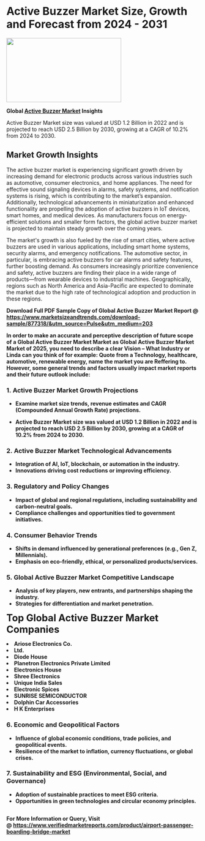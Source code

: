 <H1>Active Buzzer Market Size, Growth and Forecast from 2024 - 2031</H1><img class="aligncenter size-medium wp-image-584254" src="https://thirdeyenews.in/wp-content/uploads/2024/09/Global-Market-Research-300x168.jpeg" alt="" width="300" height="168" /><p><strong>Global&nbsp;<a href="https://www.marketsizeandtrends.com/download-sample/877318/&amp;utm_source=Pulse&amp;utm_medium=203">Active Buzzer Market</a> Insights</strong></p><p>Active Buzzer Market size was valued at USD 1.2 Billion in 2022 and is projected to reach USD 2.5 Billion by 2030, growing at a CAGR of 10.2% from 2024 to 2030.</p><p><h2>Market Growth Insights</h2> <p>The active buzzer market is experiencing significant growth driven by increasing demand for electronic products across various industries such as automotive, consumer electronics, and home appliances. The need for effective sound signaling devices in alarms, safety systems, and notification systems is rising, which is contributing to the market’s expansion. Additionally, technological advancements in miniaturization and enhanced functionality are propelling the adoption of active buzzers in IoT devices, smart homes, and medical devices. As manufacturers focus on energy-efficient solutions and smaller form factors, the global active buzzer market is projected to maintain steady growth over the coming years.</p> <p><strong></strong></p> <p>The market's growth is also fueled by the rise of smart cities, where active buzzers are used in various applications, including smart home systems, security alarms, and emergency notifications. The automotive sector, in particular, is embracing active buzzers for car alarms and safety features, further boosting demand. As consumers increasingly prioritize convenience and safety, active buzzers are finding their place in a wide range of products—from wearable devices to industrial machines. Geographically, regions such as North America and Asia-Pacific are expected to dominate the market due to the high rate of technological adoption and production in these regions.</p> <p><strong></p><p><span class=""><strong>Download Full PDF Sample Copy of Global Active Buzzer Market Report</strong> @ <a href="https://www.marketsizeandtrends.com/download-sample/877318/&amp;utm_source=Pulse&amp;utm_medium=203" target="_blank">https://www.marketsizeandtrends.com/download-sample/877318/&amp;utm_source=Pulse&amp;utm_medium=203</a></span></p><p>In order to make an accurate and perceptive description of future scope of a Global&nbsp;Active Buzzer Market Market as Global&nbsp;Active Buzzer Market Market of 2025, you need to describe a clear Vision &ndash; What Industry or Linda can you think of for example: Quote from a Technology, healthcare, automotive, renewable energy, name the market you are Reffering to. However, some general trends and factors usually impact market reports and their future outlook include:</p><h3>1.&nbsp;<strong>Active Buzzer Market Growth Projections</strong></h3><ul><li>Examine market size trends, revenue estimates and CAGR (Compounded Annual Growth Rate) projections.</li><li><p>Active Buzzer Market size was valued at USD 1.2 Billion in 2022 and is projected to reach USD 2.5 Billion by 2030, growing at a CAGR of 10.2% from 2024 to 2030.</p></li></ul><h3>2.&nbsp;<strong>Active Buzzer Market Technological Advancements</strong></h3><ul><li>Integration of AI, IoT, blockchain, or automation in the industry.</li><li>Innovations driving cost reductions or improving efficiency.</li></ul><h3>3.&nbsp;<strong>Regulatory and Policy Changes</strong></h3><ul><li>Impact of global and regional regulations, including sustainability and carbon-neutral goals.</li><li>Compliance challenges and opportunities tied to government initiatives.</li></ul><h3>4.&nbsp;<strong>Consumer Behavior Trends</strong></h3><ul><li>Shifts in demand influenced by generational preferences (e.g., Gen Z, Millennials).</li><li>Emphasis on eco-friendly, ethical, or personalized products/services.</li></ul><h3>5.&nbsp;<strong>Global Active Buzzer Market Competitive Landscape</strong></h3><ul><li>Analysis of key players, new entrants, and partnerships shaping the industry.</li><li>Strategies for differentiation and market penetration.</li></ul><p data-pm-slice="1 1 []"><span style="color: inherit; font-family: inherit; font-size: 25px;">Top Global Active Buzzer Market Companies</span></p><div class="" data-test-id=""><p><li>Ariose Electronics Co.</li><li> Ltd.</li><li> Diode House</li><li> Planetron Electronics Private Limited</li><li> Electronics House</li><li> Shree Electronics</li><li> Unique India Sales</li><li> Electronic Spices</li><li> SUNRISE SEMICONDUCTOR</li><li> Dolphin Car Accessories</li><li> H K Enterprises</li></p></div><h3>6.&nbsp;<strong>Economic and Geopolitical Factors</strong></h3><ul><li>Influence of global economic conditions, trade policies, and geopolitical events.</li><li>Resilience of the market to inflation, currency fluctuations, or global crises.</li></ul><h3>7.&nbsp;<strong>Sustainability and ESG (Environmental, Social, and Governance)</strong></h3><ul><li>Adoption of sustainable practices to meet ESG criteria.</li><li>Opportunities in green technologies and circular economy principles.</li></ul><h2><strong style="font-size: 14px;">For More Information or Query, Visit @&nbsp;</strong><a style="background-color: #ffffff; font-size: 14px;" href="https://www.marketsizeandtrends.com/report/active-buzzer-market/" target="_blank">https://www.verifiedmarketreports.com/product/airport-passenger-boarding-bridge-market</a></h2>
